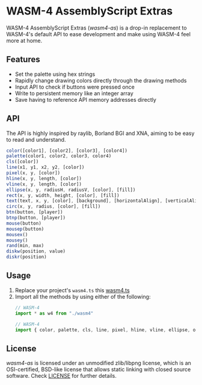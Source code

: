 # WASM-4 AssemblyScript Extras

WASM-4 AssemblyScript Extras (*wasm4-as*) is a drop-in replacement to WASM-4's default API to ease development and make using WASM-4 feel more at home.

## Features

- Set the palette using hex strings
- Rapidly change drawing colors directly through the drawing methods
- Input API to check if buttons were pressed once
- Write to persistent memory like an integer array
- Save having to reference API memory addresses directly

## API

The API is highly inspired by raylib, Borland BGI and XNA, aiming to be easy to read and understand.

``` js
color([color1], [color2], [color3], [color4])
palette(color1, color2, color3, color4)
cls([color])
line(x1, y1, x2, y2, [color])
pixel(x, y, [color])
hline(x, y, length, [color])
vline(x, y, length, [color])
ellipse(x, y, radiusH, radiusV, [color], [fill])
rect(x, y, width, height, [color], [fill])
text(text, x, y, [color], [background], [horizontalAlign], [verticalAlign])
circ(x, y, radius, [color], [fill])
btn(button, [player])
btnp(button, [player])
mouse(button)
mousep(button)
mousex()
mousey()
rand(min, max)
diskw(position, value)
diskr(position)
```

## Usage

1. Replace your project's `wasm4.ts` this [wasm4.ts](src/wasm4.ts)
2. Import all the methods by using either of the following:
    ``` js
    // WASM-4
    import * as w4 from "./wasm4"

    // WASM-4
    import { color, palette, cls, line, pixel, hline, vline, ellipse, oval, rect, text, textWidth, textHeight, circ, btn, btnp, mouse, mousep, mousex, mousey, rand, diskw, diskr } from "./wasm4"
    ```

## License

*wasm4-as* is licensed under an unmodified zlib/libpng license, which is an OSI-certified, BSD-like license that allows static linking with closed source software. Check [LICENSE](LICENSE) for further details.